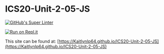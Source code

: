 # ICS20-Unit-2-05-JS

[![GitHub's Super Linter](https://github.com/KaitlynIp64/ICS20-Unit-2-05-JS/workflows/GitHub's%20Super%20Linter/badge.svg)](https://github.com/KaitlynIp64/ICS20-Unit-2-05-JS/actions)

[![Run on Repl.it](https://repl.it/badge/github/KaitlynIp64/ICS20-Unit-2-05-JS)](https://repl.it/github/KaitlynIp64/ICS20-Unit-2-05-JS)

This site can be found at: [https://KaitlynIp64.github.io/ICS20-Unit-2-05-JS](https://KaitlynIp64.github.io/ICS20-Unit-2-05-JS)
